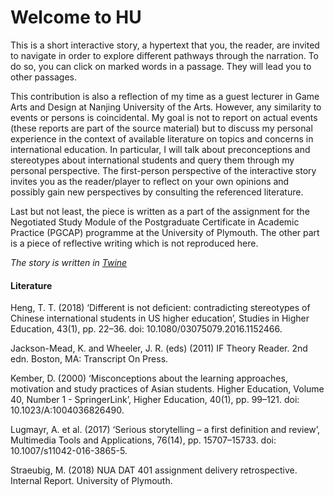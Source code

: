 # Welcome to HU

This is a short interactive story, a hypertext that you, the reader, are invited to navigate in order to explore different pathways through the narration. To do so, you can click on marked words in a passage. They will lead you to other passages.

This contribution is also a reflection of my time as a guest lecturer in Game Arts and Design at Nanjing University of the Arts. However, any similarity to events or persons is coincidental. My goal is not to report on actual events (these reports are part of the source material) but to discuss my personal experience in the context of available literature on topics and concerns in international education. In particular, I will talk about preconceptions and stereotypes about international students and query them through my personal perspective. The first-person perspective of the interactive story invites you as the reader/player to reflect on your own opinions and possibly gain new perspectives by consulting the referenced literature.

Last but not least, the piece is written as a part of the assignment for the Negotiated Study Module of the Postgraduate Certificate in Academic Practice (PGCAP) programme at the University of Plymouth. The other part is a piece of reflective writing which is not reproduced here.

_The story is written in [Twine](https://twinery.org)_

#### Literature

Heng, T. T. (2018) ‘Different is not deficient: contradicting stereotypes of Chinese international students in US higher education’, Studies in Higher Education, 43(1), pp. 22–36. doi: 10.1080/03075079.2016.1152466.

Jackson-Mead, K. and Wheeler, J. R. (eds) (2011) IF Theory Reader. 2nd edn. Boston, MA: Transcript On Press.

Kember, D. (2000) ‘Misconceptions about the learning approaches, motivation and study practices of Asian students. Higher Education, Volume 40, Number 1 - SpringerLink’, Higher Education, 40(1), pp. 99–121. doi: 10.1023/A:1004036826490.

Lugmayr, A. et al. (2017) ‘Serious storytelling – a first definition and review’, Multimedia Tools and Applications, 76(14), pp. 15707–15733. doi: 10.1007/s11042-016-3865-5.

Straeubig, M. (2018) NUA DAT 401 assignment delivery retrospective. Internal Report. University of Plymouth.
